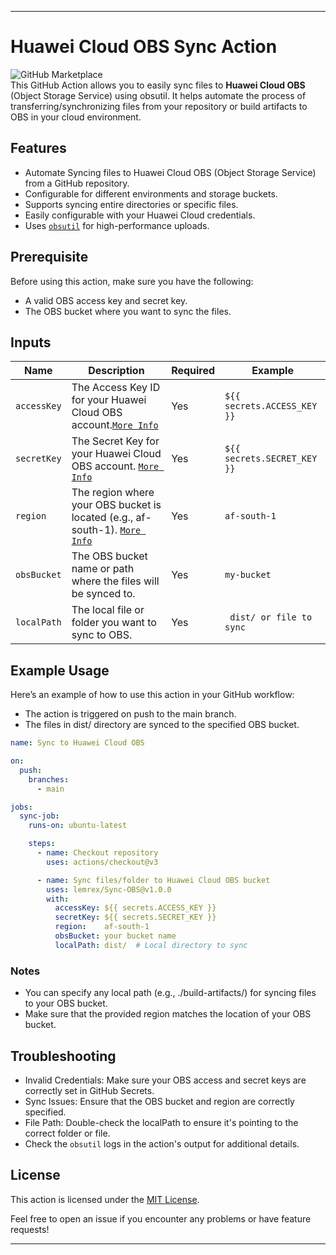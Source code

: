 


---
# Huawei Cloud OBS Sync Action

![GitHub Marketplace](https://img.shields.io/badge/Marketplace-Sync--OBS-blue)  
This GitHub Action allows you to easily sync files to **Huawei Cloud OBS** (Object Storage Service) using obsutil. It helps automate the process of transferring/synchronizing files from your repository or build artifacts to OBS in your cloud environment.

## Features

- Automate Syncing files to Huawei Cloud OBS (Object Storage Service) from a GitHub repository.
- Configurable for different environments and storage buckets.
- Supports syncing entire directories or specific files.
- Easily configurable with your Huawei Cloud credentials.
- Uses [`obsutil`](https://support.huaweicloud.com/intl/en-us/utiltg-obs/obs_11_0001.html) for high-performance uploads.

## Prerequisite
Before using this action, make sure you have the following:

- A valid OBS access key and secret key.
- The OBS bucket where you want to sync the files.

## Inputs

| Name          | Description                                                   | Required | Example                                      |
|---------------|---------------------------------------------------------------|----------|----------------------------------------------|
| `accessKey`    | The Access Key ID for your Huawei Cloud OBS account.[`More Info`](https://support.huaweicloud.com/intl/en-us/clientogw-obs/obs_03_0405.html)                              | Yes      | `${{ secrets.ACCESS_KEY }}`                  |
| `secretKey`   | The Secret Key for your Huawei Cloud OBS account. [`More Info`](https://support.huaweicloud.com/intl/en-us/clientogw-obs/obs_03_0405.html)                              | Yes      | `${{ secrets.SECRET_KEY }}`                 |
| `region`    | The region where your OBS bucket is located (e.g., af-south-1). [`More Info`](https://console-intl.huaweicloud.com/apiexplorer/#/endpoint/OBS)                           | Yes      | `af-south-1` |
| `obsBucket`   | The OBS bucket name or path where the files will be synced to.                                              | Yes      | `my-bucket`                     |
| `localPath`   | The local file or folder you want to sync to OBS.             | Yes      | ` dist/ or file to sync`                            |

## Example Usage
Here’s an example of how to use this action in your GitHub workflow:
- The action is triggered on push to the main branch.
- The files in dist/ directory are synced to the specified OBS bucket.

```yaml
name: Sync to Huawei Cloud OBS

on:
  push:
    branches:
      - main

jobs:
  sync-job:
    runs-on: ubuntu-latest

    steps:
      - name: Checkout repository
        uses: actions/checkout@v3

      - name: Sync files/folder to Huawei Cloud OBS bucket
        uses: lemrex/Sync-OBS@v1.0.0
        with:
          accessKey: ${{ secrets.ACCESS_KEY }}
          secretKey: ${{ secrets.SECRET_KEY }}
          region:    af-south-1
          obsBucket: your bucket name
          localPath: dist/  # Local directory to sync
```

### Notes
- You can specify any local path (e.g., ./build-artifacts/) for syncing files to your OBS bucket.
- Make sure that the provided region matches the location of your OBS bucket.

## Troubleshooting
- Invalid Credentials: Make sure your OBS access and secret keys are correctly set in GitHub Secrets.
- Sync Issues: Ensure that the OBS bucket and region are correctly specified.
- File Path: Double-check the localPath to ensure it's pointing to the correct folder or file.
- Check the `obsutil` logs in the action's output for additional details.


## License

This action is licensed under the [MIT License](LICENSE).



Feel free to open an issue if you encounter any problems or have feature requests!

---